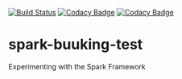 [![Build Status](https://travis-ci.org/snaketl/spark-buuking-test.svg?branch=master)](https://travis-ci.org/snaketl/spark-buuking-test)
[![Codacy Badge](https://api.codacy.com/project/badge/grade/4f54c52496e446e997bd965d1bfe940c)](https://www.codacy.com/app/snaketl/spark-buuking-test)
[![Codacy Badge](https://api.codacy.com/project/badge/coverage/4f54c52496e446e997bd965d1bfe940c)](https://www.codacy.com/app/snaketl/spark-buuking-test)

# spark-buuking-test

Experimenting with the Spark Framework